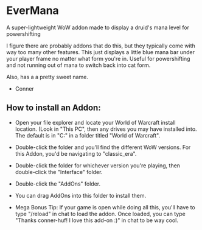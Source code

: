 # EverMana
 A super-lightweight WoW addon made to display a druid's mana level for powershifting

I figure there are probably addons that do this, but they typically come with way too many other features. This just displays a little blue mana bar under your player frame no matter what form you're in. Useful for powershifting and not running out of mana to switch back into cat form.

Also, has a a pretty sweet name.

- Conner

## How to install an Addon:
- Open your file explorer and locate your World of Warcraft install location. (Look in "This PC", then any drives you may have installed into. The default is in "C:" in a folder titled "World of Warcraft".
- Double-click the folder and you'll find the different WoW versions. For this Addon, you'd be navigating to "classic_era".
- Double-click the folder for whichever version you're playing, then double-click the "Interface" folder.
- Double-click the "AddOns" folder.
- You can drag AddOns into this folder to install them.

- Mega Bonus Tip: If your game is open while doing all this, you'll have to type "/reload" in chat to load the addon. Once loaded, you can type "Thanks conner-huf! I love this add-on :)" in chat to be way cool.
